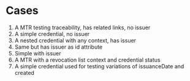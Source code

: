 # Cases
1. A MTR testing traceability, has related links, no issuer
2. A simple credential, no issuer
3. A nested credential with any context, has issuer
4. Same but has issuer as id attribute
5. Simple with issuer
6. A MTR with a revocation list context and credential status
7. A simple credential used for testing variations of issuanceDate and created